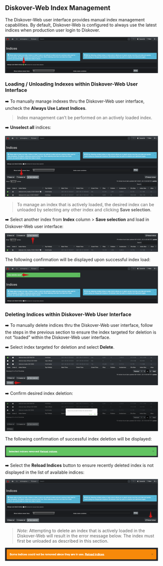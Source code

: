 ## Diskover-Web Index Management

The Diskover-Web user interface provides manual index management capabilities. By default, Diskover-Web is configured to always use the latest indices when production user login to Diskover.

![Image: Always Use Latest Indices](images/image_indices_always_use_latest_indices.png)

### Loading / Unloading Indexes within Diskover-Web User Interface

➡️ To manually manage indexes thru the Diskover-Web user interface, uncheck the **Always Use Latest Indices**.

>Index management can’t be performed on an actively loaded index.

➡️ **Unselect all** indices:

![Image: Unselect All Indices](images/image_indices_unselect_all_indices.png)

>To manage an index that is actively loaded, the desired index can be unloaded by selecting any other index and clicking **Save selection**.

➡️ Select another index from **Index** column > **Save selection** and load in Diskover-Web user interface:

![Image: Save Indices Selection](images/image_indices_save_selection.png)

The following confirmation will be displayed upon successful index load:

![Image: Index Selection Saved](images/image_indices_selection_saved.png)

### Deleting Indices within Diskover-Web User Interface

➡️ To manually delete indices thru the Diskover-Web user interface, follow the steps in the previous section to ensure the index targeted for deletion is not “loaded” within the Diskover-Web user interface.

➡️ Select index targeted for deletion and select **Delete**.

![Image: Delete Index/Indices](images/image_indices_delete_index.png)

➡️ Confirm desired index deletion:

![Image: Index/Indices Deletion Confirmation](images/image_indices_delete_index_confirm_window.png)

The following confirmation of successful index deletion will be displayed:

![Image: Successful Index/Indices Deletion Confirmation](images/image_indices_delete_index_confirmation_msg.png)

➡️ Select the **Reload Indices** button to ensure recently deleted index is not displayed in the list of available indices:

![Image: Reload Indices](images/image_indices_reload_indices.png)

>_Note:_ Attempting to delete an index that is actively loaded in the Diskover-Web will result in the error message below. The index must first be unloaded as described in this section.

![Image: Indices Removal Error Message](images/image_indices_delete_index_error_msg.png)
